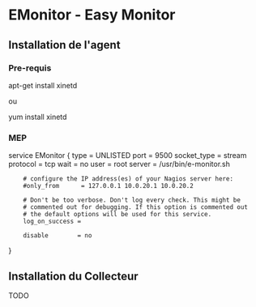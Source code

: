 # EMonitor - Easy Monitor


## Installation de l'agent

### Pre-requis

apt-get install xinetd

ou

yum install xinetd

### MEP

service EMonitor
{
        type           = UNLISTED
        port           = 9500
        socket_type    = stream
        protocol       = tcp
        wait           = no
        user           = root
        server         = /usr/bin/e-monitor.sh

        # configure the IP address(es) of your Nagios server here:
        #only_from      = 127.0.0.1 10.0.20.1 10.0.20.2

        # Don't be too verbose. Don't log every check. This might be
        # commented out for debugging. If this option is commented out
        # the default options will be used for this service.
        log_on_success =

        disable        = no
}

## Installation du Collecteur

TODO

